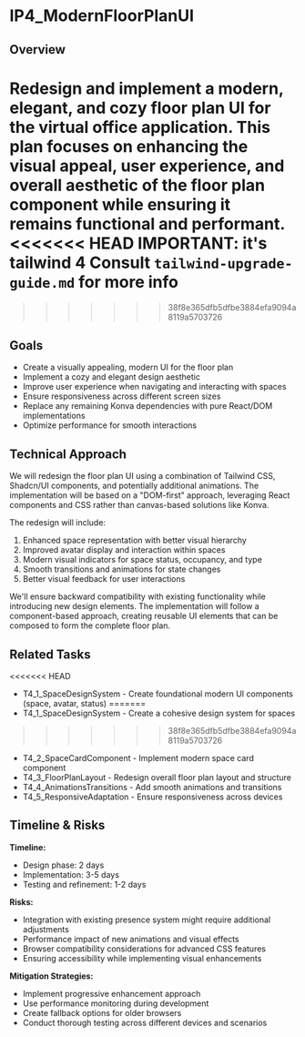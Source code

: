 # IP4_ModernFloorPlanUI

## Overview
Redesign and implement a modern, elegant, and cozy floor plan UI for the virtual office application. This plan focuses on enhancing the visual appeal, user experience, and overall aesthetic of the floor plan component while ensuring it remains functional and performant.
<<<<<<< HEAD
**IMPORTANT**: it's tailwind 4 Consult `tailwind-upgrade-guide.md` for more info
=======
>>>>>>> 38f8e365dfb5dfbe3884efa9094a8119a5703726

## Goals
- Create a visually appealing, modern UI for the floor plan
- Implement a cozy and elegant design aesthetic
- Improve user experience when navigating and interacting with spaces
- Ensure responsiveness across different screen sizes
- Replace any remaining Konva dependencies with pure React/DOM implementations
- Optimize performance for smooth interactions

## Technical Approach
We will redesign the floor plan UI using a combination of Tailwind CSS, Shadcn/UI components, and potentially additional animations. The implementation will be based on a "DOM-first" approach, leveraging React components and CSS rather than canvas-based solutions like Konva.

The redesign will include:
1. Enhanced space representation with better visual hierarchy
2. Improved avatar display and interaction within spaces
3. Modern visual indicators for space status, occupancy, and type
4. Smooth transitions and animations for state changes
5. Better visual feedback for user interactions

We'll ensure backward compatibility with existing functionality while introducing new design elements. The implementation will follow a component-based approach, creating reusable UI elements that can be composed to form the complete floor plan.

## Related Tasks
<<<<<<< HEAD
- T4_1_SpaceDesignSystem  - Create foundational modern UI components (space, avatar, status)
=======
- T4_1_SpaceDesignSystem - Create a cohesive design system for spaces
>>>>>>> 38f8e365dfb5dfbe3884efa9094a8119a5703726
- T4_2_SpaceCardComponent - Implement modern space card component
- T4_3_FloorPlanLayout - Redesign overall floor plan layout and structure
- T4_4_AnimationsTransitions - Add smooth animations and transitions
- T4_5_ResponsiveAdaptation - Ensure responsiveness across devices

## Timeline & Risks
**Timeline:**
- Design phase: 2 days
- Implementation: 3-5 days
- Testing and refinement: 1-2 days

**Risks:**
- Integration with existing presence system might require additional adjustments
- Performance impact of new animations and visual effects
- Browser compatibility considerations for advanced CSS features
- Ensuring accessibility while implementing visual enhancements

**Mitigation Strategies:**
- Implement progressive enhancement approach
- Use performance monitoring during development
- Create fallback options for older browsers
- Conduct thorough testing across different devices and scenarios
